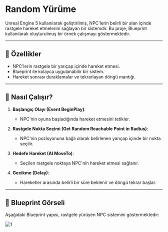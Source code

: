 # Random Yürüme

Unreal Engine 5 kullanılarak geliştirilmiş, NPC'lerin belirli bir alan içinde rastgele hareket etmelerini sağlayan bir sistemdir. Bu proje, Blueprint kullanılarak oluşturulmuş bir örnek çalışmayı göstermektedir.

---

## 🔹 Özellikler

- NPC'lerin rastgele bir yarıçap içinde hareket etmesi.
- Blueprint ile kolayca uygulanabilir bir sistem.
- Hareket sonrası duraklamalar ve tekrarlayan döngü mantığı.

---

## 🔹 Nasıl Çalışır?

1. **Başlangıç Olayı (Event BeginPlay)**:
   - NPC'nin oyuna başladığında hareket etmesini tetikler.

2. **Rastgele Nokta Seçimi (Get Random Reachable Point in Radius)**:
   - NPC'nin pozisyonuna bağlı olarak belirlenen yarıçap içinde bir nokta seçilir.

3. **Hedefe Hareket (AI MoveTo)**:
   - Seçilen rastgele noktaya NPC'nin hareket etmesi sağlanır.

4. **Gecikme (Delay)**:
   - Hareketler arasında belirli bir süre beklenir ve döngü tekrar başlar.

---

## 🔹 Blueprint Görseli

Aşağıdaki Blueprint yapısı, rastgele yürüyen NPC sistemini göstermektedir:

![1](https://github.com/user-attachments/assets/905644b0-e673-4009-ad37-c28571c61a3b)
